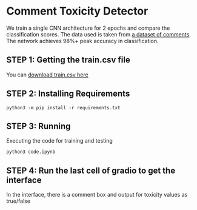 # Comment Toxicity Detector

We train a single CNN architecture for 2 epochs and compare the classification scores. The data used is taken from [a dataset of comments](https://drive.google.com/file/d/1Sh5rQFwbP31oUpjj4ligVjdWb1OzWLBY/view?usp=sharing). The network achieves 98%+ peak accuracy in classification.

## STEP 1: Getting the train.csv file
You can [download  train.csv  here](https://drive.google.com/file/d/1Sh5rQFwbP31oUpjj4ligVjdWb1OzWLBY/view?usp=sharing)

## STEP 2: Installing Requirements
	
	python3 -m pip install -r requirements.txt

## STEP 3: Running
Executing the code for training and testing

	python3 code.ipynb


## STEP 4: Run the last cell of gradio to get the interface
In the interface, there is a comment box and output for toxicity values as true/false
